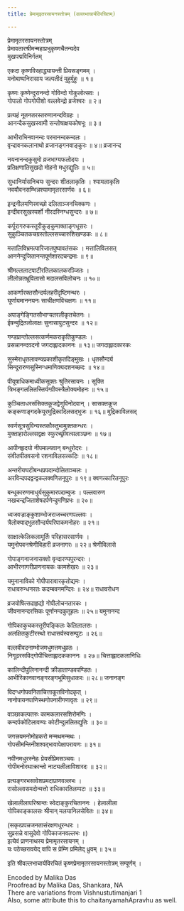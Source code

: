 ```yaml
---
title: प्रेमामृइतरसायनस्तोत्रम् (वल्लभाचार्यविरचितम्)

---
```

  
 प्रेमामृतरसायनस्तोत्रम्   
प्रेमावतारश्रीमन्महाप्रभुकृष्णचैतन्यदेव  
मुखपद्मविनिर्गतम्  
  
एकदा कृष्णविरहाद्ध्यायन्ती प्रियसङ्गमम् ।  
मनोबाष्पनिरासाय जल्पतीदं मुहुर्मुहुः ॥ १॥  
  
कृष्णः कृष्णेन्दुरानन्दो गोविन्दो गोकुलोत्सवः ।  
गोपालो गोपगोपीशो वल्लवेन्द्रो व्रजेश्वरः ॥ २॥  
  
प्रत्यहं नूतनतरस्तरुणानन्दविग्रहः ।  
आनन्दैकसुखस्वामी सन्तोषाक्षयकोषभूः ॥ ३॥  
  
आभीराभिनवानन्दः परमानन्दकन्दलः ।  
वृन्दावनकलानाथो व्रजानङ्गनवाङ्कुरः ॥ ४॥ व्रजानन्द  
  
नयनानन्दकुसुमो व्रजभाग्यफलोदयः ।  
प्रतिक्षणातिसुखदो मोहनो मधुरद्युतिः ॥ ५॥  
  
सुधानिर्यासनिचयः सुन्दरः शीतलाकृतिः । श्यामलाकृतिः  
नवयौवनसम्भिन्नश्यामामृतरसार्णवः ॥ ६॥  
  
इन्द्रनीलमणिस्वच्छो दलिताञ्जनचिक्कणः ।  
इन्दीवरसुखस्पर्शो नीरदस्निग्धसुन्दरः ॥ ७॥  
  
कर्पूरागरुकस्तूरीकुङ्कुमाक्ताङ्गधूसरः ।  
सुकुञ्चितकचग्रस्तोल्लसच्चारुशिखण्डकः ॥ ८॥  
  
मत्तालिविभ्रमत्पारिजातपुष्पावतंसकः । मत्तालिविलसत्  
आननेन्दुजितानन्तपूर्णशारदचन्द्रमाः ॥ ९॥  
  
श्रीमल्ललाटपाटीरतिलकालकरञ्जितः ।  
लीलोन्नतभ्रूविलासो मदालसविलोचनः ॥ १०॥  
  
आकर्णारक्तसौन्दर्यलहरीदृष्टिमन्थरः ।  
घूर्णायमाननयनः साचीक्षणविचक्षणः ॥ ११॥  
  
अपाङ्गेङ्गितसौभाग्यतरलीकृतचेतनः ।  
ईषन्मुद्रितलोलाक्षः सुनासापुटसुन्दरः ॥ १२॥  
  
गण्डप्रान्तोल्लसत्कर्णमकराकृतिकुण्डलः ।  
प्रसन्नानन्दवदनो जगदाह्लादकाननः ॥ १३॥ जगदाह्लादकारकः  
  
सुस्मेराधृतलावण्यप्रकाशीकृतदिङ्मुखः । धृतसौन्दर्य  
सिन्दूरारुणसुस्निग्धमाणिक्यदशनच्छदः ॥ १४॥  
  
पीयूषाधिकमाध्वीकसूक्तः श्रुतिरसायनः । सूक्ति  
त्रिभङ्गललितस्तिर्यग्ग्रीवस्त्रैलोक्यमोहनः ॥ १५॥  
  
कुञ्चिताधरसंसिक्तकूजद्वेणुविनोदवान् । सासक्तकूज  
कङ्कणाङ्गदकेयूरमुद्रिकादिलसद्भुजः ॥ १६॥ मुद्रिकाविलसद्  
  
स्वर्णसूत्रसुविन्यस्तकौस्तुभामुक्तकन्धरः ।  
मुक्ताहारोल्लसद्वक्षः स्फुरच्छ्रीवत्सलाञ्छनः ॥ १७॥  
  
आपीनहृदयो नीपमाल्यवान् बन्धुरोदरः ।  
संवीतपीतवसनो रशनाविलसत्कटिः ॥ १८॥  
  
अन्तरीयघटीबन्धप्रपदान्दोलिताञ्चलः ।  
अरविन्दपदद्वन्द्वकलक्वणितनूपुरः ॥ १९॥ क्वणत्कारितनूपुरः  
  
बन्धूकारुणमाधुर्यसुकुमारपदाम्बुजः । पल्लवारुण  
नखचन्द्रजिताशेषदर्पणेन्दुमणिप्रभः ॥ २०॥  
  
ध्वजवज्राङ्कुशाम्भोजराजच्चरणपल्लवः ।  
त्रैलोक्याद्भुतसौन्दर्यपरिपाकमनोहरः ॥ २१॥  
  
साक्षात्केलिकलामूर्तिः परिहासरसार्णवः ।  
यमुनोपवनश्रेणीविहारी व्रजनागरः ॥ २२॥ श्रेणीविलासे  
  
गोपाङ्गनाजनासक्तो वृन्दारण्यपुरन्दरः ।  
आभीरनागरीप्राणनायकः कामशेखरः ॥ २३॥  
  
यमुनानाविको गोपीपारावारकृतोद्यमः ।  
राधावरुन्धनरतः कदम्बवनमन्दिरः ॥ २४॥ राधावरोधन  
  
व्रजयोषित्सदाहृद्यो गोपीलोचनतारकः ।  
जीवनानन्दरसिकः पूर्णानन्दकुतूहलः ॥ २५॥ यमुनानन्द  
  
गोपिकाकुचकस्तूरीपङ्किलः केलिलालसः ।  
अलक्षितकुटीरस्थो राधासर्वस्वसम्पुटः ॥ २६॥  
  
वल्लवीवदनाम्भोजमधुमत्तमधुव्रतः ।  
निगूढरसविद्गोपीचित्ताह्लादककाननः ॥ २७॥ चित्ताह्लादकलानिधिः  
  
कालिन्दीपुलिनानन्दी क्रीडाताण्डवपण्डितः ।  
आभीरिकानवानङ्गरङ्गभूमिसुधाकरः ॥ २८॥ जनानङ्ग  
  
विदग्धगोपवनिताचित्ताकूतविनोदकृत् ।  
नानोपायनपाणिस्थगोपनारीगणावृतः ॥ २९॥  
  
वाञ्छाकल्पतरुः कामकलारसशिरोमणिः ।  
कन्दर्पकोटिलावण्यः कोटीन्दुललितद्युतिः ॥ ३०॥  
  
जगत्त्रयमनोमोहकरो मन्मथमन्मथः ।  
गोपसीमन्तिनीशश्वद्भावापेक्षापरायणः ॥ ३१॥  
  
नवीनमधुरस्नेहः प्रेयसीप्रेमसञ्चयः ।  
गोपीमनोरथाक्रान्तो नाट्यलीलाविशारदः ॥ ३२॥  
  
प्रत्यङ्गरभसावेशप्रमदाप्राणवल्लभः ।  
रासोल्लासमदोन्मत्तो राधिकारतिलम्पटः ॥ ३३॥  
  
खेलालीलापरिश्रान्तः स्वेदाङ्कुरचिताननः । हेलालीला  
गोपिकाङ्कालसः श्रीमान् मलयानिलसेवितः ॥ ३४॥  
  
(सकृत्प्रपन्नजनतासंरक्षणधुरन्धरः ।  
सुप्रसन्ने वासुदेवो गोपिकाजनवल्लभः ॥)  
इत्येवं प्राणनाथस्य प्रेमामृतरसायनम् ।  
यः पठेच्छरावयेद् वापि स प्रेम्णि प्रमिलेद् ध्रुवम् ॥ ३५॥  
  
इति श्रीवल्लभाचार्यविरचितं कृष्णप्रेमामृतरसायनस्तोत्रम् सम्पूर्णम् ।  
  
Encoded by Malika Das  
Proofread by Malika Das, Shankara, NA  
There are variations from Vishnustutimanjari 1  
Also, some attribute this to chaitanyamahApravhu as well.  
  
